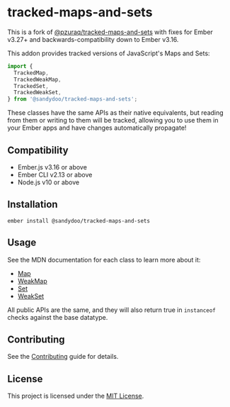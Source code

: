 tracked-maps-and-sets
==============================================================================

This is a fork of [@pzuraq/tracked-maps-and-sets](https://github.com/pzuraq/tracked-maps-and-sets)
with fixes for Ember v3.27+ and backwards-compatibility down to Ember v3.16.

This addon provides tracked versions of JavaScript's Maps and Sets:

```js
import {
  TrackedMap,
  TrackedWeakMap,
  TrackedSet,
  TrackedWeakSet,
} from '@sandydoo/tracked-maps-and-sets';
```

These classes have the same APIs as their native equivalents, but reading from
them or writing to them will be tracked, allowing you to use them in your Ember
apps and have changes automatically propagate!


Compatibility
------------------------------------------------------------------------------

* Ember.js v3.16 or above
* Ember CLI v2.13 or above
* Node.js v10 or above


Installation
------------------------------------------------------------------------------

```
ember install @sandydoo/tracked-maps-and-sets
```


Usage
------------------------------------------------------------------------------

See the MDN documentation for each class to learn more about it:

- [Map](https://developer.mozilla.org/en-US/docs/Web/JavaScript/Reference/Global_Objects/Map)
- [WeakMap](https://developer.mozilla.org/en-US/docs/Web/JavaScript/Reference/Global_Objects/WeakMap)
- [Set](https://developer.mozilla.org/en-US/docs/Web/JavaScript/Reference/Global_Objects/Set)
- [WeakSet](https://developer.mozilla.org/en-US/docs/Web/JavaScript/Reference/Global_Objects/WeakSet)

All public APIs are the same, and they will also return true in `instanceof`
checks against the base datatype.


Contributing
------------------------------------------------------------------------------

See the [Contributing](CONTRIBUTING.md) guide for details.


License
------------------------------------------------------------------------------

This project is licensed under the [MIT License](LICENSE.md).
